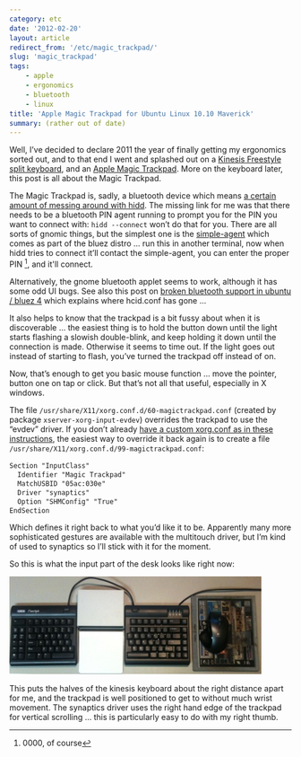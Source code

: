 ```yaml
---
category: etc
date: '2012-02-20'
layout: article
redirect_from: '/etc/magic_trackpad/'
slug: 'magic_trackpad'
tags:
    - apple
    - ergonomics
    - bluetooth
    - linux
title: 'Apple Magic Trackpad for Ubuntu Linux 10.10 Maverick'
summary: (rather out of date)
---
```


Well, I’ve decided to declare 2011 the year of finally getting my
ergonomics sorted out, and to that end I went and splashed out on a
[Kinesis Freestyle split
keyboard](http://www.kinesis-ergo.com/freestyle.htm), and an [Apple
Magic Trackpad](http://www.apple.com/magictrackpad/). More on the
keyboard later, this post is all about the Magic Trackpad.

The Magic Trackpad is, sadly, a bluetooth device which means [a certain
amount of messing around with
hidd](http://www.excession.org.uk/blog/apple-magic-trackpad-and-ubuntu-lucid.html).
The missing link for me was that there needs to be a bluetooth PIN agent
running to prompt you for the PIN you want to connect with:
`hidd --connect` won’t do that for you. There are all sorts of gnomic
things, but the simplest one is the
[simple-agent](http://gitorious.org/bluez/mainline/blobs/master/test/simple-agent)
which comes as part of the bluez distro ... run this in another
terminal, now when hidd tries to connect it’ll contact the simple-agent,
you can enter the proper PIN [^1], and it'll connect.

Alternatively, the gnome bluetooth applet seems to work, although it has
some odd UI bugs. See also this post on [broken bluetooth support in
ubuntu / bluez
4](http://blog.projectnibble.org/2010/08/08/how-ubuntus-broken-bluetooth-support-came-to-be/)
which explains where hcid.conf has gone ...

It also helps to know that the trackpad is a bit fussy about when it is
discoverable ... the easiest thing is to hold the button down until the
light starts flashing a slowish double-blink, and keep holding it down
until the connection is made. Otherwise it seems to time out. If the
light goes out instead of starting to flash, you’ve turned the trackpad
off instead of on.

Now, that’s enough to get you basic mouse function ... move the pointer,
button one on tap or click. But that’s not all that useful, especially
in X windows.

The file `/usr/share/X11/xorg.conf.d/60-magictrackpad.conf` (created by
package `xserver-xorg-input-evdev`) overrides the trackpad to use the
“evdev” driver. If you don’t already [have a custom xorg.conf as in
these
instructions](http://www.excession.org.uk/blog/apple-magic-trackpad-and-ubuntu-maverick.html),
the easiest way to override it back again is to create a file
`/usr/share/X11/xorg.conf.d/99-magictrackpad.conf`:

    Section "InputClass"
      Identifier "Magic Trackpad"
      MatchUSBID "05ac:030e"
      Driver "synaptics"
      Option "SHMConfig" "True"
    EndSection

Which defines it right back to what you’d like it to be. Apparently many
more sophisticated gestures are available with the multitouch driver,
but I’m kind of used to synaptics so I’ll stick with it for the moment.

So this is what the input part of the desk looks like right now:

![magic trackpad with kinesis freestyle keyboard](magic_trackpad.jpg)

This puts the halves of the kinesis keyboard about the right distance
apart for me, and the trackpad is well positioned to get to without much
wrist movement. The synaptics driver uses the right hand edge of the
trackpad for vertical scrolling ... this is particularly easy to do with
my right thumb.

[^1]: 0000, of course
